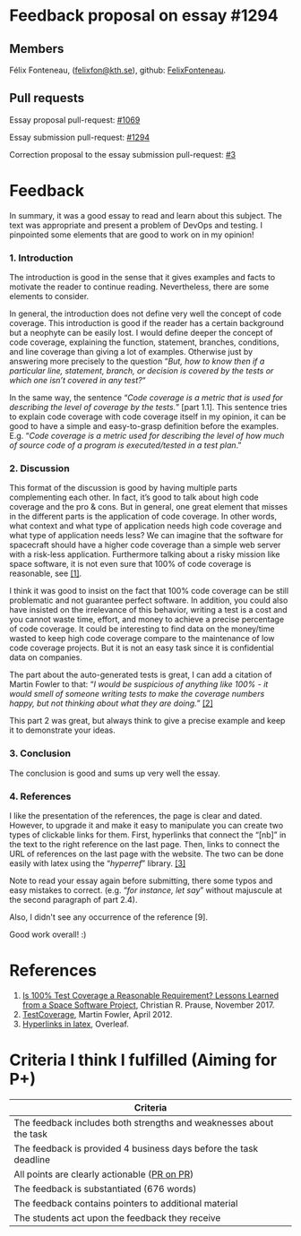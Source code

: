 # Feedback proposal on essay #1294
## Members
Félix Fonteneau, (felixfon@kth.se), github: [FelixFonteneau](https://github.com/FelixFonteneau).

## Pull requests

Essay proposal pull-request: [#1069](https://github.com/KTH/devops-course/pull/1069)

Essay submission pull-request: [#1294](https://github.com/KTH/devops-course/pull/1294)

Correction proposal to the essay submission pull-request: [#3](https://github.com/isacarvid/devops-course/pull/3)

# Feedback

In summary, it was a good essay to read and learn about this subject. The text was appropriate and present a problem of DevOps and testing. I pinpointed some elements that are good to work on in my opinion!

### 1. Introduction

The introduction is good in the sense that it gives examples and facts to motivate the reader to continue reading. Nevertheless, there are some elements to consider.

In general, the introduction does not define very well the concept of code coverage. This introduction is good if the reader has a certain background but a neophyte can be easily lost. I would define deeper the concept of code coverage, explaining the function, statement, branches, conditions, and line coverage than giving a lot of examples. Otherwise just by answering more precisely to the question “_But, how to know then if a particular line, statement, branch, or decision is covered by the tests or which one isn’t covered in any test?_“

In the same way, the sentence “_Code coverage is a metric that is used for describing the level of coverage by the tests._” [part 1.1]. This sentence tries to explain code coverage with code coverage itself in my opinion, it can be good to have a simple and easy-to-grasp definition before the examples. E.g. “_Code coverage is a metric used for describing the level  of how much of source code of a program is executed/tested in a test plan_.”


### 2. Discussion

This format of the discussion is good by having multiple parts complementing each other. In fact, it’s good to talk about high code coverage and the pro & cons. But in general, one great element that misses in the different parts is the application of code coverage. In other words, what context and what type of application needs high code coverage and what type of application needs less? We can imagine that the software for spacecraft should have a higher code coverage than a simple web server with a risk-less application. Furthermore talking about a risky mission like space software, it is not even sure that 100% of code coverage is reasonable, see [[1]](#References).

I think it was good to insist on the fact that 100% code coverage can be still problematic and not guarantee perfect software. In addition, you could also have insisted on the irrelevance of this behavior, writing a test is a cost and you cannot waste time, effort, and money to achieve a precise percentage of code coverage. It could be interesting to find data on the money/time wasted to keep high code coverage compare to the maintenance of low code coverage projects. But it is not an easy task since it is confidential data on companies.

The part about the auto-generated tests is great, I can add a citation of Martin Fowler to that: “_I would be suspicious of anything like 100% - it would smell of someone writing tests to make the coverage numbers happy, but not thinking about what they are doing._”  [[2]](#References)

This part 2 was great, but always think to give a precise example and keep it to demonstrate your ideas.

### 3. Conclusion

The conclusion is good and sums up very well the essay.

### 4. References

I like the presentation of the references, the page is clear and dated. However, to upgrade it and make it easy to manipulate you can create two types of clickable links for them. First, hyperlinks that connect the “[nb]” in the text to the right reference on the last page. Then, links to connect the URL of references on the last page with the website. The two can be done easily with latex using the “_hyperref_” library.  [[3]](#References)

Note to read your essay again before submitting, there some typos and easy mistakes to correct. (e.g. “_for instance, let say_” without majuscule at the second paragraph of part 2.4).

Also, I didn't see any occurrence of the reference [9].


Good work overall! :)



# References

1. [Is 100% Test Coverage a Reasonable Requirement? Lessons Learned from a Space Software Project](https://www.researchgate.net/publication/319141355_Is_100_Test_Coverage_a_Reasonable_Requirement_Lessons_Learned_from_a_Space_Software_Project), Christian R. Prause, November 2017.
2. [TestCoverage](https://martinfowler.com/bliki/TestCoverage.html), Martin Fowler, April 2012.
3. [Hyperlinks in latex](https://www.overleaf.com/learn/latex/hyperlinks), Overleaf.



# Criteria I think I fulfilled (Aiming for P+)

| Criteria
| -----------------
| The feedback includes both strengths and weaknesses about the task
| The feedback is provided 4 business days before the task deadline
| All points are clearly actionable ([PR on PR](https://github.com/isacarvid/devops-course/pull/3))
| The feedback is substantiated (676 words)
| The feedback contains pointers to additional material
| The students act upon the feedback they receive

